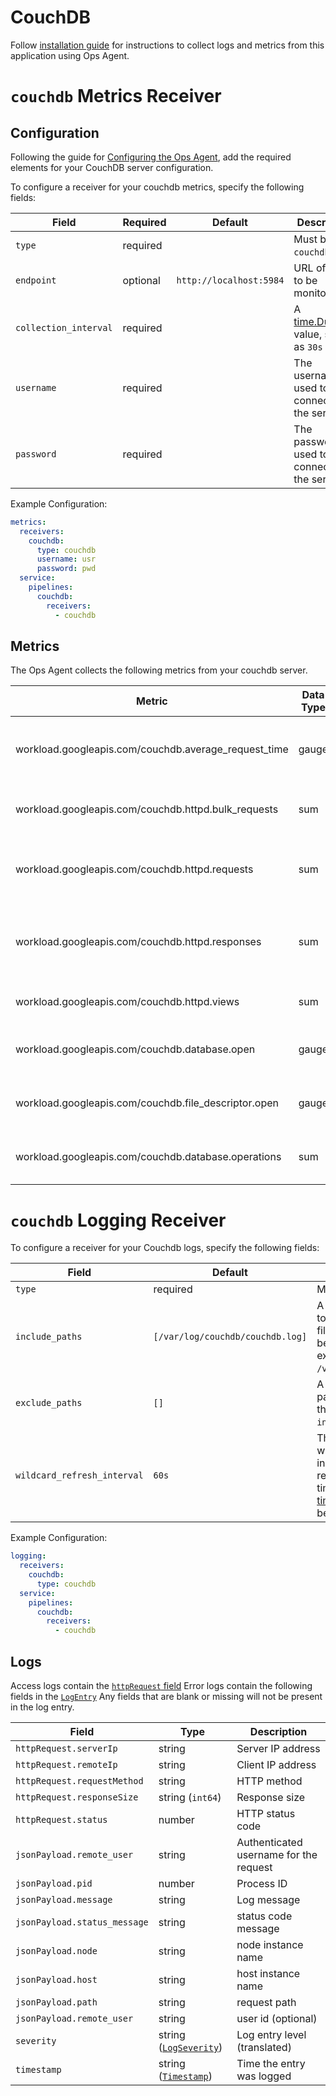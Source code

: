 # CouchDB

Follow [installation guide](https://cloud.google.com/stackdriver/docs/solutions/agents/ops-agent/third-party/couchdb)
for instructions to collect logs and metrics from this application using Ops Agent.

# `couchdb` Metrics Receiver

## Configuration

Following the guide for [Configuring the Ops Agent](https://cloud.google.com/stackdriver/docs/solutions/agents/ops-agent/configuration#file-location), add the required elements for your CouchDB server configuration.

To configure a receiver for your couchdb metrics, specify the following fields:

| Field                   | Required | Default                         | Description |
| ---                     | ---      | ---                             | ---         |
| `type`                  | required |                                 | Must be `couchdb`. |
| `endpoint`              | optional | `http://localhost:5984`        | URL of node to be monitored |
| `collection_interval`   | required |                                 | A [time.Duration](https://pkg.go.dev/time#ParseDuration) value, such as `30s` or `5m`. |
| `username`              | required |                                 | The username used to connect to the server. |
| `password`              | required |                                 | The password used to connect to the server. |

Example Configuration:

```yaml
metrics:
  receivers:
    couchdb:
      type: couchdb
      username: usr
      password: pwd
  service:
    pipelines:
      couchdb:
        receivers:
          - couchdb
```

## Metrics

The Ops Agent collects the following metrics from your couchdb server.

| Metric                                               | Data Type | Unit         | Labels                      | Description                                  |
|------------------------------------------------------|-----------|--------------|-----------------------------|----------------------------------------------|
| workload.googleapis.com/couchdb.average_request_time | gauge     | ms           | node_name                   | The average duration of a served request.    |
| workload.googleapis.com/couchdb.httpd.bulk_requests  | sum       | {requests}   | node_name                   | The number of bulk requests.                 |
| workload.googleapis.com/couchdb.httpd.requests       | sum       | {requests}   | node_name, http.method      | The number of HTTP requests by method.       |
| workload.googleapis.com/couchdb.httpd.responses      | sum       | {responses}  | node_name, http.status_code | The number of HTTP responses by status code. |
| workload.googleapis.com/couchdb.httpd.views          | sum       | {views}      | node_name, view             | The number of views read.                    |
| workload.googleapis.com/couchdb.database.open        | gauge     | {databases}  | node_name                   | The number of open databases.                |
| workload.googleapis.com/couchdb.file_descriptor.open | gauge     | {files}      | node_name                   | The number of open file descriptors.         |
| workload.googleapis.com/couchdb.database.operations  | sum       | {operations} | node_name, operation        | The number of database operations.           |


# `couchdb` Logging Receiver

To configure a receiver for your Couchdb logs, specify the following fields:

| Field                 | Default                           | Description |
| ---                   | ---                               | ---         |
| `type`                | required                          | Must be `couchdb`. |
| `include_paths`       | `[/var/log/couchdb/couchdb.log]` | A list of filesystem paths to read by tailing each file. A wild card (`*`) can be used in the paths; for example, `/var/log/couchdb*/*.log`. |
| `exclude_paths`       | `[]`                              | A list of filesystem path patterns to exclude from the set matched by `include_paths`. |
| `wildcard_refresh_interval` | `60s` | The interval at which wildcard file paths in include_paths are refreshed. Specified as a time interval parsable by [time.ParseDuration](https://pkg.go.dev/time#ParseDuration). Must be a multiple of 1s.|

Example Configuration:

```yaml
logging:
  receivers:
    couchdb:
      type: couchdb
  service:
    pipelines:
      couchdb:
        receivers:
          - couchdb
```

## Logs

Access logs contain the [`httpRequest` field](https://cloud.google.com/logging/docs/reference/v2/rest/v2/LogEntry#httprequest)
Error logs contain the following fields in the [`LogEntry`](https://cloud.google.com/logging/docs/reference/v2/rest/v2/LogEntry)
Any fields that are blank or missing will not be present in the log entry.

| Field                        | Type                                                                                                                            | Description                            |
|------------------------------|---------------------------------------------------------------------------------------------------------------------------------|----------------------------------------|
| `httpRequest.serverIp`       | string                                                                                                                          | Server IP address                      |
| `httpRequest.remoteIp`       | string                                                                                                                          | Client IP address                      |
| `httpRequest.requestMethod`  | string                                                                                                                          | HTTP method                            |
| `httpRequest.responseSize`   | string (`int64`)                                                                                                                | Response size                          |
| `httpRequest.status`         | number                                                                                                                          | HTTP status code                       |
| `jsonPayload.remote_user`    | string                                                                                                                          | Authenticated username for the request |
| `jsonPayload.pid`            | number                                                                                                                          | Process ID                             |
| `jsonPayload.message`        | string                                                                                                                          | Log message                            |
| `jsonPayload.status_message` | string                                                                                                                          | status code message                    |
| `jsonPayload.node`           | string                                                                                                                          | node instance name                     |
| `jsonPayload.host`           | string                                                                                                                          | host instance name                     |
| `jsonPayload.path`           | string                                                                                                                          | request path                           |
| `jsonPayload.remote_user`    | string                                                                                                                          | user id (optional)                     |
| `severity`                   | string ([`LogSeverity`](https://cloud.google.com/logging/docs/reference/v2/rest/v2/LogEntry#LogSeverity))                       | Log entry level (translated)           |
| `timestamp`                  | string ([`Timestamp`](https://developers.google.com/protocol-buffers/docs/reference/google.protobuf#google.protobuf.Timestamp)) | Time the entry was logged              |
